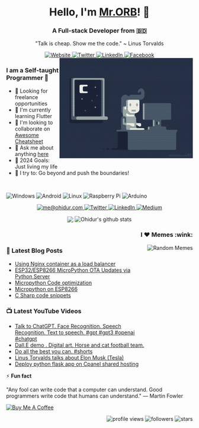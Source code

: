 <div align="center">
	
# Hello, I'm [Mr.ORB](https://www.ohidur.com)! 👋

### A Full-stack Developer from 🇧🇩

 "Talk is cheap. Show me the code."
  ~ Linus Torvalds
</div>

<div align="center">
  <a href="https://www.ohidur.com">
    <img alt="Website" src="https://img.shields.io/badge/Website-3b5998?style=for-the-badge&logo=wikipedia&logoColor=white&color=black" />
  </a>
  <a href="https://twitter.com/ohidurbappy">
    <img alt="Twitter" src="https://img.shields.io/badge/Twitter-1DA1F2?style=for-the-badge&logo=twitter&logoColor=white" />
  </a>
  <a href="https://www.linkedin.com/in/ohidurbappy/">
    <img alt="LinkedIn" src="https://img.shields.io/badge/linkedin-%230077B5.svg?&style=for-the-badge&logo=linkedin&logoColor=white" />
  </a>
  <a href="https://www.facebook.com/ohidurbappy/">
    <img alt="Facebook" src="https://img.shields.io/badge/Facebook-1877F2?style=for-the-badge&logo=facebook&logoColor=white" />
  </a>
</div>

<img align="right" height="270px" alt="GIF" src="https://raw.githubusercontent.com/ohidurbappy/uploads/main/coding-animation.gif" />

### I am a Self-taught Programmer 🤩

- 🔭 Looking for freelance opportunities
- 🌱 I'm currently learning Flutter
- 👯 I'm looking to collaborate on [Awesome Cheatsheet](https://github.com/ohidurbappy/awesome-cheatsheet)
- 💬 Ask me about anything [here](https://github.com/ohidurbappy/ohidurbappy/issues)
- 🥅 2024 Goals: Just living my life
- 🧗 I try to: Go beyond and push the boundaries!

<br>

![Windows](https://img.shields.io/badge/Windows-0078D6?style=for-the-badge&logo=windows&logoColor=white)
![Android](https://img.shields.io/badge/Android-3DDC84?style=for-the-badge&logo=android&logoColor=white)
![Linux](https://img.shields.io/badge/Linux-FCC624?style=for-the-badge&logo=linux&logoColor=black)
![Raspberry Pi](https://img.shields.io/badge/Raspberry%20Pi-a8325e?style=for-the-badge&logo=raspberrypi&logoColor=white)
![Arduino](https://img.shields.io/badge/Arduino-326fa8?style=for-the-badge&logo=arduino&logoColor=white)

<p align="center">
  <a href="mailto:me@ohidur.com?subject=Github%20Visitor&body=Hi%20Ohidur,...">
    <img src="http://img.shields.io/badge/me@ohidur.com-_?label=Send%20Mail&style=social&logo=gmail" alt="me@ohidur.com">
  </a>
  <a href="https://twitter.com/ohidurbappy">
    <img src="https://img.shields.io/twitter/follow/ohidurbappy" alt="Twitter">
  </a>
  <a href="https://www.linkedin.com/in/ohidurbappy">
    <img src="https://img.shields.io/badge/-122-_?label=LinkedIn&style=social&logo=linkedin" alt="LinkedIn">
  </a>
  <a href="https://medium.com/@ohidurbappy">
    <img src="http://img.shields.io/badge/-@ohidurbappy-_?label=Medium&style=social&logo=medium" alt="Medium">
  </a>
</p>

<p align="center">
  <img width="48%" align="center" src="https://github-readme-stats.vercel.app/api/top-langs/?username=ohidurbappy&theme=vue-dark&hide_langs_below=1&layout=compact" />
  <img width="48%" align="center" src="https://github-readme-stats.vercel.app/api?username=ohidurbappy&show_icons=true&theme=vue-dark&line_height=31" alt="Ohidur's github stats"/>
</p>

<h3 align="right">I ❤️ Memes :wink:</h3>
<img align="right" alt="Random Memes" title="programming memes by ohidurbappy" height="250px" src="https://web.ohidur.com/memes/random.jpg?category=programming">

### 📕 Latest Blog Posts

<!-- BLOG-POST-LIST:START -->
- [Using Nginx container as a load balancer](https://blog.ohidur.com/posts/nginx-load-balancer/)
- [ESP32/ESP8266 MicroPython OTA Updates via Python Server](https://blog.ohidur.com/posts/esp8266-micropython-ota-updates/)
- [Micropython Code optimization](https://blog.ohidur.com/posts/micropython-code-optimization/)
- [Micropython on ESP8266](https://blog.ohidur.com/posts/esp8266-micropython/)
- [C Sharp code snippets](https://blog.ohidur.com/posts/c-sharp-sinppets/)
<!-- BLOG-POST-LIST:END -->

### 📺 Latest YouTube Videos

<!-- YOUTUBE:START -->
- [Talk to ChatGPT. Face Recognition. Speech Recognition. Text to speech. #gpt #gpt3 #openai #chatgpt](https://www.youtube.com/watch?v=FlhWTaJyuds)
- [Dall.E demo . Digital art. Horse and cat football team.](https://www.youtube.com/watch?v=pDTODWPoeE4)
- [Do all the best you can. #shorts](https://www.youtube.com/watch?v=lhzvNz7ZCLU)
- [Linus Torvalds talks about Elon Musk &lpar;Tesla&rpar;](https://www.youtube.com/watch?v=KN70VZy693k)
- [Deploy python flask app on Cpanel shared hosting](https://www.youtube.com/watch?v=260eDcsUheE)
<!-- YOUTUBE:END -->

⚡ **Fun fact**

"Any fool can write code that a computer can understand. Good programmers write code that humans can understand." — Martin Fowler

<a href="https://www.buymeacoffee.com/ohidurbappy">
  <img width="140" height="auto" alt="Buy Me A Coffee" src="https://cdn.buymeacoffee.com/buttons/v2/default-yellow.png?w=384&q=75" />
</a>

<p align="right">
  <img src="https://komarev.com/ghpvc/?username=ohidurbappy&color=blue" alt="profile views" /> 
  <img src="https://img.shields.io/github/followers/ohidurbappy" alt="followers" /> 
  <img src="https://img.shields.io/github/stars/ohidurbappy?label=Profile%20Stars&logo=Profile%20stars&logoColor=g" alt="stars" /> 
</p>
